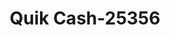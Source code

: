 ---
f_zip-code: 95422
f_state-code: CA
title: Quik Cash-25356
f_phone: 707-994-0924
f_city-only: Clearlake
f_address: 14460 Pearl Ave Clearlake
f_location-unique-id: '25356'
slug: quik-cash-25356
updated-on: '2024-05-30T13:46:58.046Z'
created-on: '2024-05-30T13:36:59.803Z'
published-on: '2024-05-30T13:54:32.469Z'
f_city-state: cms/city/clearlake-ca.md
f_company: cms/company/quik-cash.md
f_state: cms/state/california.md
layout: '[payday-loan].html'
tags: payday-loan
---